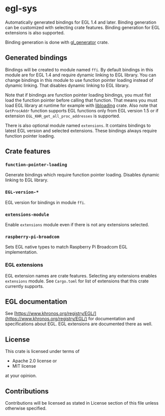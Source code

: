 # egl-sys

Automatically generated bindings for EGL 1.4 and later. Binding generation can
be customized with selecting crate features. Binding generation for EGL extensions
is also supported.

Binding generation is done with [gl_generator](https://github.com/brendanzab/gl-rs/tree/master/gl_generator) crate.

## Generated bindings

Bindings will be created to module named `ffi`. By default bindings
in this module are for EGL 1.4 and require dynamic linking to EGL library. You can
change bindings in this module to use function pointer loading instead
of dynamic linking. That disables dynamic linking to EGL library.

Note that if bindings are function pointer loading bindings, you must
fist load the function pointer before calling that function. That means
you must load EGL library at runtime for example with [libloading](https://github.com/nagisa/rust_libloading) crate. Also note that
`GetProcAddr` function supports EGL functions only from
EGL version 1.5 or if extension `EGL_KHR_get_all_proc_addresses` is
supported.

There is also optional
module named `extensions`. It contains bindings to latest EGL version
and selected extensions. These bindings always require function pointer
loading.

## Crate features

### `function-pointer-loading`

Generate bindings which require function pointer loading.
Disables dynamic linking to EGL library.

### `EGL-version-*`

EGL version for bindings in module `ffi`.

### `extensions-module`

Enable `extensions` module even if there is not
any extensions selected.

### `raspberry-pi-broadcom`

Sets EGL native types to match Raspberry Pi Broadcom EGL implementation.

### EGL extensions

EGL extension names are crate features. Selecting any extensions
enables `extensions` module. See `Cargo.toml` for list of extensions
that this crate currently supports.

## EGL documentation

See [https://www.khronos.org/registry/EGL/](https://www.khronos.org/registry/EGL/) for
documentation and specifications about EGL. EGL extensions are documented there as well.

## License

This crate is licensed under terms of

* Apache 2.0 license or
* MIT license

at your opinion.

## Contributions

Contributions will be licensed as stated in License section
of this file unless otherwise specified.

